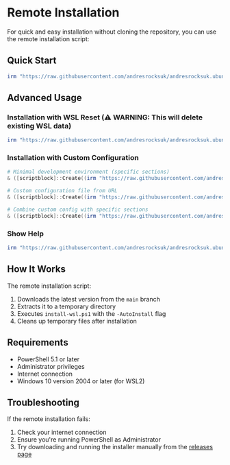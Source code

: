 # Remote Installation

For quick and easy installation without cloning the repository, you can use the remote installation script:

## Quick Start

```powershell
irm "https://raw.githubusercontent.com/andresrocksuk/andresrocksuk.ubuntu-devbox-installer/main/install-wsl-remote.ps1" | iex
```

## Advanced Usage

### Installation with WSL Reset (⚠️ **WARNING**: This will delete existing WSL data)

```powershell
irm "https://raw.githubusercontent.com/andresrocksuk/andresrocksuk.ubuntu-devbox-installer/main/install-wsl-remote.ps1" | iex -ResetWSL
```

### Installation with Custom Configuration

```powershell
# Minimal development environment (specific sections)
& ([scriptblock]::Create((irm "https://raw.githubusercontent.com/andresrocksuk/andresrocksuk.ubuntu-devbox-installer/main/install-wsl-remote.ps1"))) -Sections @("prerequisites","apt_packages")

# Custom configuration file from URL
& ([scriptblock]::Create((irm "https://raw.githubusercontent.com/andresrocksuk/andresrocksuk.ubuntu-devbox-installer/main/install-wsl-remote.ps1"))) -Config "https://raw.githubusercontent.com/andresrocksuk/andresrocksuk.ubuntu-devbox-installer/refs/heads/main/src/install.yaml"

# Combine custom config with specific sections
& ([scriptblock]::Create((irm "https://raw.githubusercontent.com/andresrocksuk/andresrocksuk.ubuntu-devbox-installer/main/install-wsl-remote.ps1"))) -Config "https://raw.githubusercontent.com/username/repo/main/config.yaml" -Sections @("custom_software")
```

### Show Help

```powershell
irm "https://raw.githubusercontent.com/andresrocksuk/andresrocksuk.ubuntu-devbox-installer/main/install-wsl-remote.ps1" | iex -Help
```

## How It Works

The remote installation script:

1. Downloads the latest version from the `main` branch
2. Extracts it to a temporary directory
3. Executes `install-wsl.ps1` with the `-AutoInstall` flag
4. Cleans up temporary files after installation

## Requirements

- PowerShell 5.1 or later
- Administrator privileges
- Internet connection
- Windows 10 version 2004 or later (for WSL2)

## Troubleshooting

If the remote installation fails:

1. Check your internet connection
2. Ensure you're running PowerShell as Administrator
3. Try downloading and running the installer manually from the [releases page](https://github.com/andresrocksuk/andresrocksuk.ubuntu-devbox-installer/releases)
